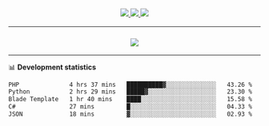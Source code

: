 <h3 align="center">
  <a href="https://github.com/hwalker928">
      <img src="https://img.shields.io/github/followers/hwalker928?label=Followers&style=for-the-badge&color=lightblue">
  </a>
  <a href="https://harryw.link/discord" alt="Discord">
      <img src="https://img.shields.io/discord/738451951758606336?label=discord&style=for-the-badge&color=lightblue"/>
  </a>
  <a href="https://harryw.link/sparked" alt="Sparked Host">
      <img src="https://img.shields.io/static/v1?label=Sponsor&message=Sparked%20Host&color=yellow&style=for-the-badge"/>
  </a>
</h3>

<hr>


<h3 align="center">
  <a href="https://github.com/hwalker928">
      <img src="https://github-profile-trophy.vercel.app/?username=hwalker928&no-bg=true&no-frame=true">
  </a>
</h3>


<hr>

📊 **Development statistics**

<!--START_SECTION:waka-->

```txt
PHP              4 hrs 37 mins   ██████████▓░░░░░░░░░░░░░░   43.26 %
Python           2 hrs 29 mins   █████▓░░░░░░░░░░░░░░░░░░░   23.30 %
Blade Template   1 hr 40 mins    ████░░░░░░░░░░░░░░░░░░░░░   15.58 %
C#               27 mins         █░░░░░░░░░░░░░░░░░░░░░░░░   04.33 %
JSON             18 mins         ▓░░░░░░░░░░░░░░░░░░░░░░░░   02.93 %
```

<!--END_SECTION:waka-->

